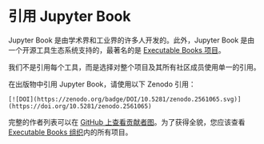 # 引用 Jupyter Book

Jupyter Book 是由学术界和工业界的许多人开发的。此外，Jupyter Book 是由一个开源工具生态系统支持的，最著名的是 [Executable Books 项目](https://executablebook.org)。

我们不是引用每个工具，而是选择对整个项目及其所有社区成员使用单一的引用。

在出版物中引用 Jupyter Book，请使用以下 Zenodo 引用：

```{only} html
[![DOI](https://zenodo.org/badge/DOI/10.5281/zenodo.2561065.svg)](https://doi.org/10.5281/zenodo.2561065)
```

完整的作者列表可以在 [GitHub 上查看贡献者图](https://github.com/executablebooks/jupyter-book/graphs/contributors)。为了获得全貌，您应该查看 [Executable Books 组织](https://github.com/executablebooks)内的所有项目。
